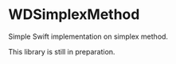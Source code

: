 # WDSimplexMethod

Simple Swift implementation on simplex method. 

This library is still in preparation.
